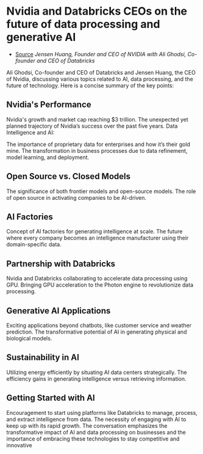 
# Nvidia and Databricks CEOs on the future of data processing and generative AI

* [Source](https://www.youtube.com/watch?v=SAsoWmMhX3Q&t=677s) *Jensen Huang, Founder and CEO of NVIDIA with Ali Ghodsi, Co-founder and CEO of Databricks*

Ali Ghodsi, Co-founder and CEO of Databricks and Jensen Huang, the CEO of Nvidia, discussing various topics related to AI, data processing, and the future of technology. Here is a concise summary of the key points:

## Nvidia's Performance

Nvidia's growth and market cap reaching $3 trillion.
The unexpected yet planned trajectory of Nvidia’s success over the past five years.
Data Intelligence and AI:

The importance of proprietary data for enterprises and how it’s their gold mine.
The transformation in business processes due to data refinement, model learning, and deployment.

## Open Source vs. Closed Models

The significance of both frontier models and open-source models.
The role of open source in activating companies to be AI-driven.

## AI Factories

Concept of AI factories for generating intelligence at scale.
The future where every company becomes an intelligence manufacturer using their domain-specific data.

## Partnership with Databricks

Nvidia and Databricks collaborating to accelerate data processing using GPU.
Bringing GPU acceleration to the Photon engine to revolutionize data processing.

## Generative AI Applications

Exciting applications beyond chatbots, like customer service and weather prediction.
The transformative potential of AI in generating physical and biological models.

## Sustainability in AI

Utilizing energy efficiently by situating AI data centers strategically.
The efficiency gains in generating intelligence versus retrieving information.

## Getting Started with AI

Encouragement to start using platforms like Databricks to manage, process, and extract intelligence from data.
The necessity of engaging with AI to keep up with its rapid growth.
The conversation emphasizes the transformative impact of AI and data processing on businesses and the importance of embracing these technologies to stay competitive and innovative